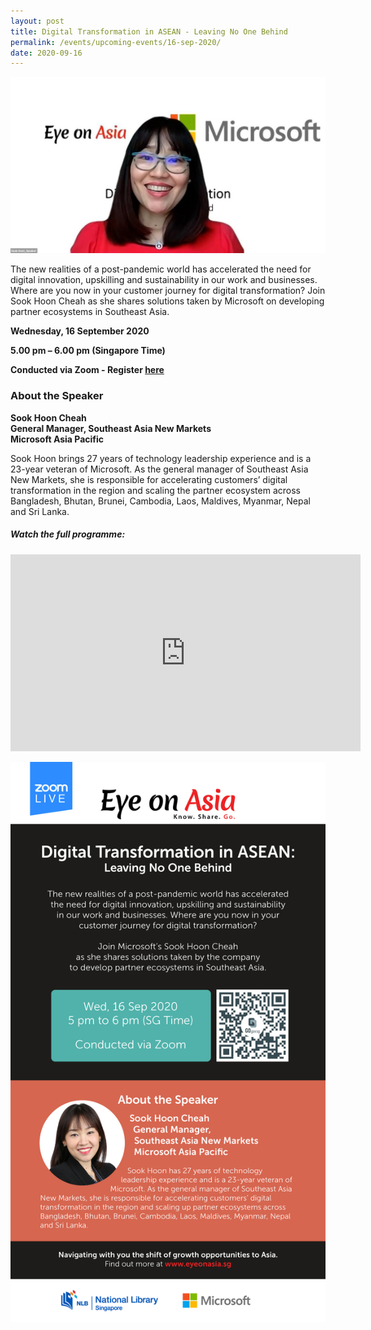 ```yaml
---
layout: post
title: Digital Transformation in ASEAN - Leaving No One Behind
permalink: /events/upcoming-events/16-sep-2020/
date: 2020-09-16
---
```


<img src="\images\past-events\16-Sep-2020\Eye on Asia Eventbrite 16 Sep 2020.jpg" style="width:1000px;" />

The new realities of a post-pandemic world has accelerated the need for digital innovation, upskilling and sustainability in our work and businesses. Where are you now in your customer journey for digital transformation? Join Sook Hoon Cheah as she shares solutions taken by Microsoft on developing partner ecosystems in Southeast Asia.

**Wednesday, 16 September 2020**

**5.00 pm – 6.00 pm (Singapore Time)**

**Conducted via Zoom  - Register <a href="https://www.eventbrite.com/e/digital-transformation-in-asean-leaving-no-one-behind-eye-on-asia-registration-116575355025">here</a>**


### **About the Speaker**

**Sook Hoon Cheah**<br>
**General Manager, Southeast Asia New Markets**<br>
**Microsoft Asia Pacific**

Sook Hoon brings 27 years of technology leadership experience and is a 23-year veteran of Microsoft. As the general manager of Southeast Asia New Markets, she is responsible for accelerating customers’ digital transformation in the region and scaling the partner ecosystem across Bangladesh, Bhutan, Brunei, Cambodia, Laos, Maldives, Myanmar, Nepal and Sri Lanka.

##### **Watch the full programme:**

<div class="bp-youtube">
<iframe width="560" height="315" src="https://www.youtube.com/embed/O9kA8M6u4ss" frameborder="0" allow="accelerometer; autoplay; encrypted-media; gyroscope; picture-in-picture" allowfullscreen></iframe>
</div>

<a href="https://www.eventbrite.com/e/digital-transformation-in-asean-leaving-no-one-behind-eye-on-asia-registration-116575355025"  target="_blank"><img src="\images\past-events\16-Sep-2020\Eye on Asia eDM 16 Sep 2020 v3.jpg" style="width:800px;" /></a>